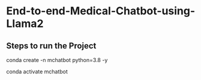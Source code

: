 # End-to-end-Medical-Chatbot-using-Llama2

## Steps to run the Project

conda create -n mchatbot python=3.8 -y

conda activate mchatbot
